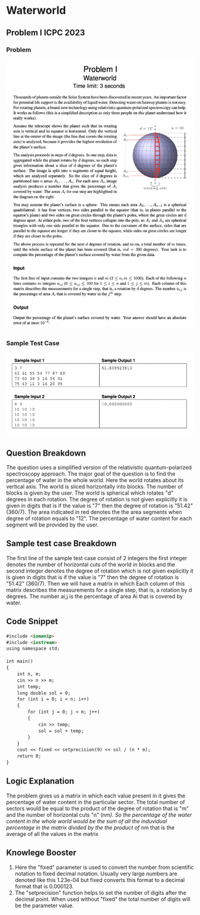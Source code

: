 # Waterworld
## Problem I ICPC 2023

### Problem
![Code Diagram](problem.png)

### Sample Test Case
![Code Diagram](sampletestcase.png)

## Question Breakdown
The question uses a simplified version of the relativistic quantum-polarized spectroscopy approach. The major goal of the question is to find the percentage of water in the whole world. Here the world rotates about its vertical axis. The world is sliced horizontally into blocks. The number of blocks is given by the user. The world is spherical which rotates "d" degrees in each rotation. The degree of rotation is not given explicitly it is given in digits that is if the value is "7" then the degree of rotation is "51.42" (360/7). The area indicated in red denotes the the area segments when degree of rotation equals to "12". The percentage of water content for each segment will be provided by the user.

## Sample test case Breakdown
The first line of the sample test case consist of 2 integers the first integer denotes the number of horizontal cuts of the world in blocks and the second integer denotes the degree of rotation which is not given explicitly it is given in digits that is if the value is "7" then the degree of rotation is "51.42" (360/7). Then we will have a matrix in which  Each column of this matrix describes the measurements for a single step, that is, a rotation by d degrees. The number ai,j is the percentage of area Ai that is covered by water.

## Code Snippet
```markdown
#include <iomanip>
#include <iostream>
using namespace std;

int main()
{
    int n, m;
    cin >> n >> m;
    int temp;
    long double sol = 0;
    for (int i = 0; i < n; i++)
    {
        for (int j = 0; j < m; j++)
        {
            cin >> temp;
            sol = sol + temp;
        }
    }
    cout << fixed << setprecision(9) << sol / (n * m);
    return 0;
}
```
## Logic Explanation
The problem gives us a matrix in which each value present in it gives the percentage of water content in the particular sector. The total number of sectors would be equal to the product of the degree of rotation that is "m" and the number of horizontal cuts "n" (n*m). So the percentage of the water content in the whole world would be the sum of all the induvidual percentage in the matrix divided by the the product of n*m that is the average of all the values in the matrix

## Knowlege Booster
1. Here the "fixed" parameter is used to convert the number from scientific notation to fixed decimal notation. Usually very large numbers are denoted like this 1.23e-04 but fixed converts this format to a decimal format that is 0.000123.
2. The "setprecision" function helps to set the number of digits after the decimal point. When used without "fixed" the total number of digits will be the parameter value. 


